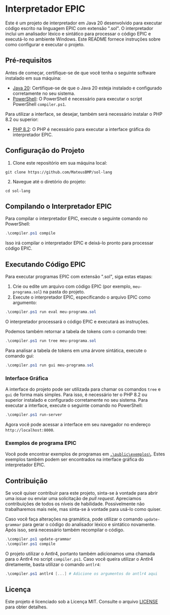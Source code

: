 # Interpretador EPIC

Este é um projeto de interpretador em Java 20 desenvolvido para executar código escrito na linguagem EPIC com extensão ".sol". O interpretador inclui um analisador léxico e sintático para processar o código EPIC e executá-lo no ambiente Windows. Este README fornece instruções sobre como configurar e executar o projeto.

## Pré-requisitos

Antes de começar, certifique-se de que você tenha o seguinte software instalado em sua máquina:

- [Java 20](https://www.oracle.com/java/technologies/javase-downloads.html): Certifique-se de que o Java 20 esteja instalado e configurado corretamente no seu sistema.
- [PowerShell](https://docs.microsoft.com/en-us/powershell/scripting/install/installing-powershell): O PowerShell é necessário para executar o script PowerShell `compiler.ps1`.

Para utilizar a interface, se desejar, também será necessário instalar o PHP 8.2 ou superior:

- [PHP 8.2](https://www.php.net/downloads): O PHP é necessário para executar a interface gráfica do interpretador EPIC.

## Configuração do Projeto

1. Clone este repositório em sua máquina local:

```shell
git clone https://github.com/MateusBMP/sol-lang
```

2. Navegue até o diretório do projeto:

```shell
cd sol-lang
```

## Compilando o Interpretador EPIC

Para compilar o interpretador EPIC, execute o seguinte comando no PowerShell:

```powershell
.\compiler.ps1 compile
```

Isso irá compilar o interpretador EPIC e deixá-lo pronto para processar código EPIC.

## Executando Código EPIC

Para executar programas EPIC com extensão ".sol", siga estas etapas:

1. Crie ou edite um arquivo com código EPIC (por exemplo, `meu-programa.sol`) na pasta do projeto. 
2. Execute o interpretador EPIC, especificando o arquivo EPIC como argumento:

```powershell
.\compiler.ps1 run eval meu-programa.sol
```

O interpretador processará o código EPIC e executará as instruções.

Podemos também retornar a tabela de tokens com o comando tree:

```powershell
.\compiler.ps1 run tree meu-programa.sol
```

Para analisar a tabela de tokens em uma árvore sintática, execute o comando gui:

```powershell
.\compiler.ps1 run gui meu-programa.sol
```

### Interface Gráfica

A interface do projeto pode ser utilizada para chamar os comandos `tree` e `gui` de forma mais simples. Para isso, é necessário ter o PHP 8.2 ou superior instalado e configurado corretamente no seu sistema. Para executar a interface, execute o seguinte comando no PowerShell:

```powershell
.\compiler.ps1 run-server
```

Agora você pode acessar a interface em seu navegador no endereço `http://localhost:8000`.

### Exemplos de programa EPIC

Você pode encontrar exemplos de programas em [`.\public\exemplos\`](/public/exemplos/). Estes exemplos também podem ser encontrados na interface gráfica do interpretador EPIC.

## Contribuição

Se você quiser contribuir para este projeto, sinta-se à vontade para abrir uma _issue_ ou enviar uma solicitação de _pull request_. Apreciamos contribuições de todos os níveis de habilidade. Possivelmente não trabalharemos mais nele, mas sinta-se à vontade para usá-lo como quiser.

Caso você faça alterações na gramática, pode utilizar o comando `update-grammar` para gerar o código do analisador léxico e sintático novamente. Após isso, será necessário também recompilar o código.

```powershell
.\compiler.ps1 update-grammar
.\compiler.ps1 compile
```

O projeto utilizar o Antlr4, portanto também adicionamos uma chamada para o Antlr4 no script `compiler.ps1`. Caso você queira utilizar o Antlr4 diretamente, basta utilizar o comando `antlr4`:

```powershell
.\compiler.ps1 antlr4 [...] # Adicione os argumentos do antlr4 aqui
```

## Licença

Este projeto é licenciado sob a Licença MIT. Consulte o arquivo [LICENSE](LICENSE) para obter detalhes.
